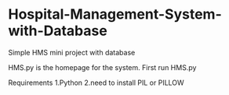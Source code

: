 # Hospital-Management-System-with-Database
Simple HMS mini project with database 

HMS.py is the homepage for the system.
First run HMS.py

Requirements
1.Python 
2.need to install PIL or PILLOW
